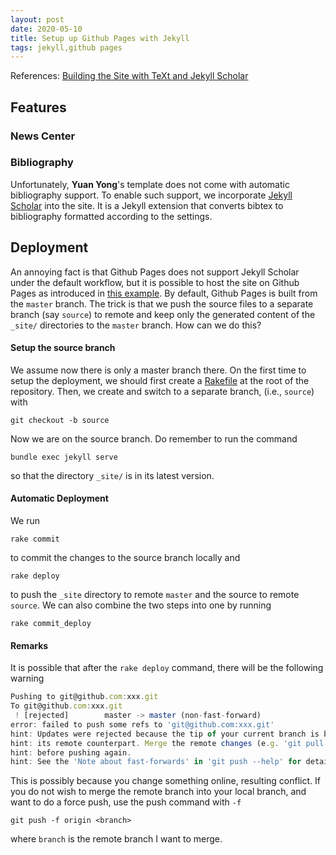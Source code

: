 ```yaml
---
layout: post
date: 2020-05-10
title: Setup up Github Pages with Jekyll
tags: jekyll,github pages
---
```


References: [Building the Site with TeXt and Jekyll Scholar](http://zhepeiw.com/2018/12/23/blog1.html)

## Features

### News Center

### Bibliography

Unfortunately, **Yuan Yong**'s template does not come with automatic bibliography support. To enable such support, we incorporate [Jekyll Scholar](https://github.com/inukshuk/jekyll-scholar) into the site. It is a Jekyll extension that converts bibtex to bibliography formatted according to the settings.



## Deployment

An annoying fact is that Github Pages does not support Jekyll Scholar under the default workflow, but it is possible to host the site on Github Pages as introduced in [this example](http://davidensinger.com/2013/07/automating-jekyll-deployment-to-github-pages-with-rake/). By default, Github Pages is built from the `master` branch. The trick is that we push the source files to a separate branch (say `source`) to remote and keep only the generated content of the `_site/` directories to the `master` branch. How can we do this?

#### Setup the source branch

We assume now there is only a master branch there. On the first time to setup the deployment, we should first create a [Rakefile](https://github.com/zhepeiw/zhepeiw.github.io/blob/source/Rakefile) at the root of the repository. Then, we create and switch to a separate branch, (i.e., `source`) with

```git
git checkout -b source
```

Now we are on the source branch. Do remember to run the command

```git
bundle exec jekyll serve
```

so that the directory `_site/` is in its latest version.

#### Automatic Deployment

We run

```git
rake commit
```

to commit the changes to the source branch locally and

```git
rake deploy
```

to push the `_site` directory to remote `master` and the source to remote `source`. We can also combine the two steps into one by running

```git
rake commit_deploy
```

#### Remarks

It is possible that after the `rake deploy` command, there will be the following warning

```javascript
Pushing to git@github.com:xxx.git
To git@github.com:xxx.git
 ! [rejected]        master -> master (non-fast-forward)
error: failed to push some refs to 'git@github.com:xxx.git'
hint: Updates were rejected because the tip of your current branch is behind
hint: its remote counterpart. Merge the remote changes (e.g. 'git pull')
hint: before pushing again.
hint: See the 'Note about fast-forwards' in 'git push --help' for details.
```

This is possibly because you change something online, resulting conflict. If you do not wish to merge the remote branch into your local branch, and want to do a force push, use the push command with `-f`

```git
git push -f origin <branch>
```

where `branch` is the remote branch I want to merge.